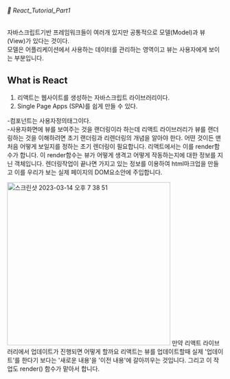 ###### :cactus: React_Tutorial_Part1


자바스크립트기반 프레임워크들이 여러개 있지만 공통적으로 모델(Model)과 뷰(View)가 있다는 것이다.  
모델은 어플리케이션에서 사용하는 데이터를 관리하는 영역이고
뷰는 사용자에게 보이는 부분입니다.

## What is React 


1. 리액트는 웹사이트를 생성하는 자바스크립트 라이브러리이다.
2. Single Page Apps (SPA)를 쉽게 만들 수 있다.


-컴포넌트는 사용자정의태그이다.  
-사용자화면에 뷰를 보여주는 것을 랜더링이라 하는데 리액트 라이브러리가 뷰를 랜더링하는 것을 이해하려면 초기 랜더링과 리렌더링의 개념을 알아야 한다. 어떤 것이든 맨처음 어떻게 보일지를 정하는 초기 렌더링이 필요합니다. 리액트에서는 이를 render함수가 합니다. 이 render함수는 뷰가 어떻게 생격고 어떻게 작동하는지에 대한 정보를 지닌 객체입니다. 
렌더링작업이 끝나면 가지고 있는 정보를 이용하여 html마크업을 만들고 이를 우리가 보는 실제 페이지의 DOM요소안에 주입합니다.

<img width="380" alt="스크린샷 2023-03-14 오후 7 38 51" src="https://user-images.githubusercontent.com/48478079/224975283-6f66ee13-7f5c-4665-bd49-52cc81051539.png">
만약 리액트 라이브러리에서 업데이트가 진행되면 어떻게 할까요 리액트는 뷰를 업데이트할때 실제 '업데이트'를 한다기 보다는 '새로운 내용'을 '이전 내용'에 갈아끼우는 것입니다. 그리고 이 작업도 render() 함수가 맡아서 합니다. 
